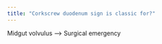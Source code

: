 ```yaml
---
title: "Corkscrew duodenum sign is classic for?"
---
```

Midgut volvulus --&gt; Surgical emergency

